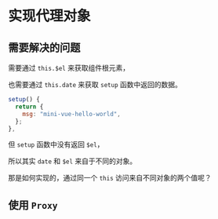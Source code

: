 # 实现代理对象

## 需要解决的问题

需要通过 `this.$el` 来获取组件根元素，

也需要通过 `this.date` 来获取 `setup` 函数中返回的数据。

```js
setup() {
  return {
    msg: "mini-vue-hello-world",
  };
},
```

但 `setup` 函数中没有返回 `$el`，

所以其实 `date` 和 `$el` 来自于不同的对象。

那是如何实现的，通过同一个 `this` 访问来自不同对象的两个值呢？

## 使用 `Proxy`
